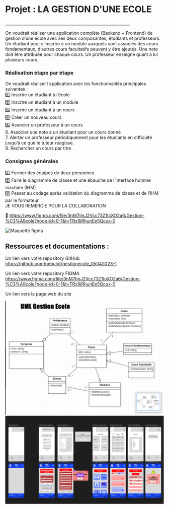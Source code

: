 <H1>Projet : LA GESTION D'UNE ECOLE</h1>
 ______________________________________________________________<br/>

On voudrait réaliser une application complète (Backend + Frontend) de gestion d’une école avec ses deux composantes, étudiants et professeurs. Un étudiant peut s’inscrire à un module auxquels sont associés des cours fondamentaux, d’autres cours facultatifs peuvent y être ajoutés. 
Une note doit être attribuée pour chaque cours. Un professeur enseigne quant à lui plusieurs cours. 

### Réalisation étape par étape
On voudrait réaliser l’application avec les fonctionnalités principales suivantes :</br>
1️⃣ Inscrire un étudiant à l’école</br>
2️⃣ Inscrire un étudiant à un module</br>
3️⃣ Inscrire un étudiant à un cours</br>
4️⃣ Créer un nouveau cours</br>
5️⃣ Associer un professeur à un cours</br>
6. Associer une note à un étudiant pour un cours donné</br>
7. Alerter un professeur périodiquement pour les étudiants en difficulté jusqu’à ce que le tuteur réagisse.</br>
8. Rechercher un cours par titre</br>

### Consignes générales 
1️⃣ Former des équipes de deux personnes </br>
2️⃣ Faire le diagramme de classe et une ébauche de l’interface homme machine (IHM)</br>
3️⃣ Passer au codage après validation du diagramme de classe et de l’IHM par le 
formateur</br>
JE VOUS REMERCIE POUR LA COLLABORATION

🔗 https://www.figma.com/file/3nM7ImJ2Vcc73Z1IoXO2a6/Gestion-%C3%A9cole?node-id=0-1&t=TRx9jRhunEe5Qcux-0

<img src="Capture d’écran 2023-04-06 162715.png" alt="Maquette figma" style="max-width: 100%;">

## Ressources et documentations :
Un lien vers votre repository GitHub</br>
https://github.com/nebulot/gestionecole_05042023-1</br>

Un lien vers votre repository FIGMA </br>
https://www.figma.com/file/3nM7ImJ2Vcc73Z1IoXO2a6/Gestion-%C3%A9cole?node-id=0-1&t=TRx9jRhunEe5Qcux-0</br>

Un lien vers la page web du site

![Screen du Projet UML](./Back_End/UMLecolegestion.jpg)
![Screen du Projet UML](./Back_End/TemplateFigma.png)